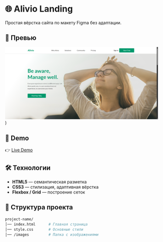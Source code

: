 # 🌐 Alivio Landing

Простая вёрстка сайта по макету Figma без адаптации.

## 📸 Превью

![Project Screenshot](./images/site-preview.png))

## 🚀 Demo

👉 [Live Demo](https://nurbcode.github.io/alivio-landing/)  

## 🛠 Технологии

- **HTML5** — семантическая разметка
- **CSS3** — стилизация, адаптивная вёрстка
- **Flexbox / Grid** — построение сеток

## 📂 Структура проекта

```bash
project-name/
│── index.html      # Главная страница
│── style.css       # Основные стили
│── /images         # Папка с изображениями
```


